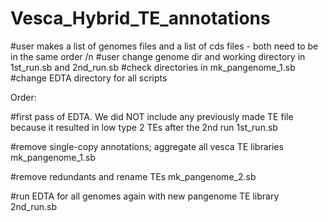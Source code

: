 # Vesca_Hybrid_TE_annotations

#user makes a list of genomes files and a list of cds files - both need to be in the same order /n
#user change genome dir and working directory in 1st_run.sb and 2nd_run.sb
#check directories in mk_pangenome_1.sb
#change EDTA directory for all scripts

Order:

#first pass of EDTA. We did NOT include any previously made TE file because it resulted in low type 2 TEs after the 2nd run
1st_run.sb

#remove single-copy annotations; aggregate all vesca TE libraries
mk_pangenome_1.sb

#remove redundants and rename TEs
mk_pangenome_2.sb

#run EDTA for all genomes again with new pangenome TE library
2nd_run.sb
